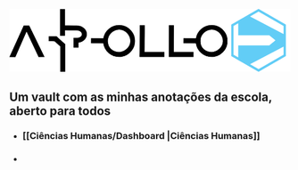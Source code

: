 ![logo](/Assets/Misc/Logo.png)
## Um vault com as minhas anotações da escola, aberto para todos

* ### [[Ciências Humanas/Dashboard |Ciências Humanas]]
* ### 

